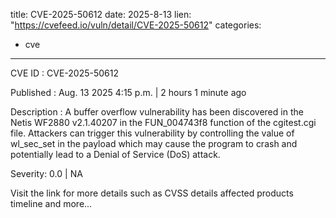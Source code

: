  
title: CVE-2025-50612
date: 2025-8-13
lien: "https://cvefeed.io/vuln/detail/CVE-2025-50612"
categories:
  - cve
---

CVE ID : CVE-2025-50612

Published :  Aug. 13
2025
4:15 p.m. | 2 hours
1 minute ago

Description : A buffer overflow vulnerability has been discovered in the Netis WF2880 v2.1.40207 in the FUN_004743f8 function of the cgitest.cgi file. Attackers can trigger this vulnerability by controlling the value of wl_sec_set in the payload
which may cause the program to crash and potentially lead to a Denial of Service (DoS) attack.

Severity: 0.0 | NA

Visit the link for more details
such as CVSS details
affected products
timeline
and more...
